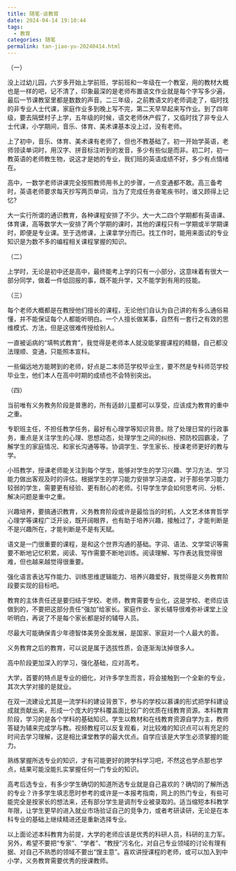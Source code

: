 ```yaml
---
title: 随笔·谈教育
date: 2024-04-14 19:10:44
tags:
  - 教育
categories: 随笔
permalink: tan-jiao-yu-20240414.html
---
```

（一）

没上过幼儿园，六岁多开始上学前班，学前班和一年级在一个教室，用的教材大概也是一样的吧，记不清了，印象最深的是老师布置语文作业就是每个字写多少遍，最后一节课教室里都是数数的声音。二三年级，之前教语文的老师调走了，临时找的非专业人士代课，家庭作业多到晚上写不完，第二天早早起来写作业。到了四年级，要去隔壁村子上学，五年级的时候，语文老师休产假了，又临时找了非专业人士代课，小学期间，音乐、体育、美术课基本没上过，没有老师。

上了初中，音乐、体育、美术课有老师了，但也不教基础了。初一开始学英语，老师领读单词时，用汉字、拼音标注听到的发音，多少有些似是而非。初二时，初一教英语的老师教生物，说这才是她的专业，我们班的英语成绩不好，多少有点情绪在。

高中，一数学老师讲课完全按照教师用书上的步骤，一点变通都不敢。高三备考时，英语老师要求每天抄写两页单词，当为了完成任务奋笔疾书时，谁又顾得上记忆?

大一实行所谓的通识教育，各种课程安排了不少。大一大二四个学期都有英语课、体育课，高等数学大一安排了两个学期的课时，其他的课程只有一学期或半学期课时，即便是专业课。至于选修课，上课拿学分而已。找工作时，能用来面试的专业知识是为数不多的编程相关课程掌握的知识。

（二）

上学时，无论是初中还是高中，最终能考上学的只有一小部分，这意味着有很大一部分同学，做着一件低回报的事，既不能升学，又不能学到有用的技能。

（三）

每个老师大概都是在教授他们擅长的课程，无论他们自认为自己讲的有多么通俗易懂，并不能保证每个人都能听明白。一个人擅长做某事，自然有一套行之有效的思维模式、方法，但是这很难传授给别人。

一直被诟病的“填鸭式教育”，我觉得是老师本人就没能掌握课程的精髓，自己都没法理顺、变通，只能照本宣科。

一些偏远地方能聘到的老师，好点是二本师范学校毕业生，要不然是专科师范学校毕业生，他们本人在高中时期的成绩也不会特别突出。

（四）

当前唯有义务教务阶段是普惠的，所有适龄儿童都可以享受，应该成为教育的重中之重。

专职班主任，不担任教学任务，最好有心理学等知识背景。除了处理日常的行政事务，重点是关注学生的心理、思想动态，处理学生之间的纠纷、预防校园霸凌，了解学生的家庭情况、和家长沟通等等。协调学生、学生家长、授课老师更好的教与学。

小班教学，授课老师能关注到每个学生，能够对学生的学习兴趣、学习方法、学习能力做出客观及时的评估。根据学生的学习能力安排学习进度，对于那些学习能力较弱的学生，需要更有经验、更有耐心的老师。引导学生学会如何思考问、分析、解决问题是重中之重。

兴趣培养，要搞通识教育，义务教育阶段或许是最恰当的时机，人文艺术体育哲学心理学等课程广泛开设，既开阔眼界，也有助于培养兴趣，接触过了，才能判断是不是兴趣所在，才能判断是不是有天赋。

语文是一门很重要的课程，是和这个世界沟通的基础。字词、语法、文学常识等需要不断地记忆积累，阅读、写作需要不断地训练。阅读理解、写作表达我觉得很难，但也越来越觉得很重要。

强化语言表达写作能力、训练思维逻辑能力、培养兴趣爱好，我觉得是义务教育阶段要实现的目标吧。

教育的主体责任还是要归结于学校、老师，教育需要专业化，这是学校、老师应该做到的，不要把这部分责任“强加”给家长。家庭作业、家长辅导很难弥补课堂上没听明白，再说了不是每个家长都是好的辅导人员。

尽最大可能确保青少年德智体美劳全面发展，是国家、家庭对一个人最大的善。

义务教育之后的教育，可以说是属于选拔性质，会逐渐淘汰掉很多人。

高中阶段更加深入的学习，强化基础，应对高考。

大学，首要的特点是专业的细化，对许多学生而言，将会接触到一个全新的专业，其次大学对接的是就业。

在双一流建设尤其是一流学科的建设背景下，参与的学校以慕课的形式把学科建设成就贡献出来，形成一个庞大的学科覆盖面比较广的优质在线教育资源。本科教育阶段，学习的是各个学科的基础知识。学生以教材和在线教育资源自学为主，教师答疑为辅来完成学与教。视频教程可以反复观看，对比较难的知识点可以有充足的时间去学习理解，这是相比课堂教学的最大优点。自学应该是大学生必须掌握的能力。

熟练掌握所选专业的知识，才有可能更好的跨学科学习吧，不然这也学点那也学点，结果可能没能扎实掌握任何一门专业的知识。

高考后选专业，有多少学生确切的知道所选专业就是自己喜欢的？确切的了解所选的专业？许多学生填志愿时参考的或许是一本报考指南，网上的热门专业，有些可能完全是按家长的想法来，还有部分学生是调剂专业被录取的。适当缩短本科教学年限，让学生更早的进入就业市场验证自己的竞争力，或者考研读研，无论是在本科专业的基础上继续精进还是重新选择专业。

以上面论述本科教育为前提，大学的老师应该是优秀的科研人员，科研的主力军。另外，希望不要把“专家”、“学者”、“教授”污名化，对自己专业领域的讨论有理有据、对自己不熟悉的领域不要出“馊主意”。喜欢讲授课程的老师，或可以加入到中小学，义务教育需要优秀的授课教师。